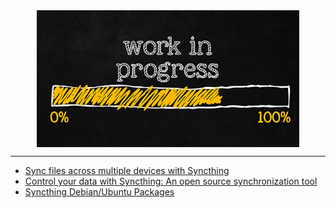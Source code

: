 <!--
Maintainer:   jeffskinnerbox@yahoo.com / www.jeffskinnerbox.me
Version:      0.0.0
-->


<div align="center">
<img src="https://raw.githubusercontent.com/jeffskinnerbox/blog/main/content/images/banners-bkgrds/work-in-progress.jpg" title="These materials require additional work and are not ready for general use." align="center" width=420px height=219px>
</div>


-----




* [Sync files across multiple devices with Syncthing](https://opensource.com/article/20/1/sync-files-syncthing)
* [Control your data with Syncthing: An open source synchronization tool](https://opensource.com/article/18/9/take-control-your-data-syncthing)
* [Syncthing Debian/Ubuntu Packages](https://syncthing.net/)
